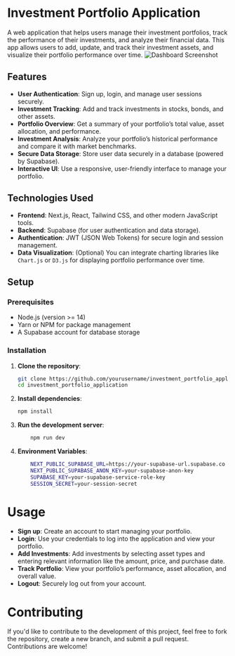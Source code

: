 # Investment Portfolio Application

A web application that helps users manage their investment portfolios, track the performance of their investments, and analyze their financial data. This app allows users to add, update, and track their investment assets, and visualize their portfolio performance over time.
![Dashboard Screenshot](screenshot-2025-02-08.png)

## Features

- **User Authentication**: Sign up, login, and manage user sessions securely.
- **Investment Tracking**: Add and track investments in stocks, bonds, and other assets.
- **Portfolio Overview**: Get a summary of your portfolio’s total value, asset allocation, and performance.
- **Investment Analysis**: Analyze your portfolio’s historical performance and compare it with market benchmarks.
- **Secure Data Storage**: Store user data securely in a database (powered by Supabase).
- **Interactive UI**: Use a responsive, user-friendly interface to manage your portfolio.

## Technologies Used

- **Frontend**: Next.js, React, Tailwind CSS, and other modern JavaScript tools.
- **Backend**: Supabase (for user authentication and data storage).
- **Authentication**: JWT (JSON Web Tokens) for secure login and session management.
- **Data Visualization**: (Optional) You can integrate charting libraries like `Chart.js` or `D3.js` for displaying portfolio performance over time.

## Setup

### Prerequisites

- Node.js (version >= 14)
- Yarn or NPM for package management
- A Supabase account for database storage

### Installation

1. **Clone the repository**:

   ```bash
   git clone https://github.com/yourusername/investment_portfolio_application.git
   cd investment_portfolio_application
     ```

2. **Install dependencies**:

    ```bash
    npm install
    ```

3. **Run the development server**:
 
    ```bash
        npm run dev
    ```

4. **Environment Variables**:
    ```bash
        NEXT_PUBLIC_SUPABASE_URL=https://your-supabase-url.supabase.co
        NEXT_PUBLIC_SUPABASE_ANON_KEY=your-supabase-anon-key
        SUPABASE_KEY=your-supabase-service-role-key
        SESSION_SECRET=your-session-secret  
    ```

# Usage

- **Sign up**: Create an account to start managing your portfolio.
- **Login**: Use your credentials to log into the application and view your portfolio.
- **Add Investments**: Add investments by selecting asset types and entering relevant information like the amount, price, and purchase date.
- **Track Portfolio**: View your portfolio’s performance, asset allocation, and overall value.
- **Logout**: Securely log out from your account.

# Contributing

If you'd like to contribute to the development of this project, feel free to fork the repository, create a new branch, and submit a pull request. Contributions are welcome!


